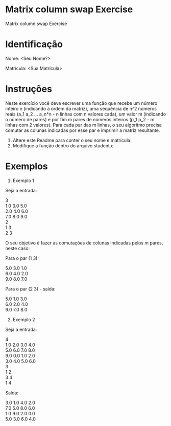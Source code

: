 # Matrix column swap Exercise
Matrix column swap Exercise

# Identificação
Nome: <Seu Nome?>

Matrícula: <Sua Matrícula>

# Instruções
Neste exercício você deve escrever uma função que recebe um número inteiro n (indicando a ordem da matriz), uma sequência de n^2 números reais (a_1 a_2 ... a_n\*n - n linhas com n valores cada), um valor m (indicando o número de pares) e por fim m pares de números inteiros (p_1 p_2 - m linhas com 2 valores). Para cada par das m linhas, o seu algoritmo precisa comutar as colunas indicadas por esse par e imprimir a matriz resultante.

1. Altere este Readme para conter o seu nome e matrícula.
2. Modifique a função dentro do arquivo student.c

# Exemplos
1. Exemplo 1

Seja a entrada:

3\
1.0 3.0 5.0\
2.0 4.0 6.0\
7.0 8.0 9.0\
2\
1 3\
2 3

O seu objetivo é fazer as comutações de colunas indicadas pelos m pares, neste caso:

Para o par (1 3):

5.0 3.0 1.0\
6.0 4.0 2.0\
9.0 8.0 7.0

Para o par (2 3) - saída:

5.0 1.0 3.0\
6.0 2.0 4.0\
9.0 7.0 8.0


2. Exemplo 2

Seja a entrada:

4\
1.0 2.0 3.0 4.0\
5.0 6.0 7.0 8.0\
9.0 0.0 1.0 2.0\
3.0 4.0 5.0 6.0\
3\
1 2\
3 4\
1 4

Saída:

3.0 1.0 4.0 2.0\
7.0 5.0 8.0 6.0\
1.0 9.0 2.0 0.0\
5.0 3.0 6.0 4.0



